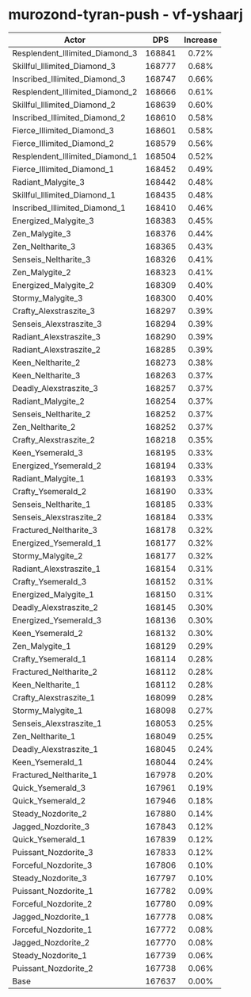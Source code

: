 # murozond-tyran-push - vf-yshaarj
| Actor | DPS | Increase |
|---|:---:|:---:|
|Resplendent_Illimited_Diamond_3|168841|0.72%|
|Skillful_Illimited_Diamond_3|168777|0.68%|
|Inscribed_Illimited_Diamond_3|168747|0.66%|
|Resplendent_Illimited_Diamond_2|168666|0.61%|
|Skillful_Illimited_Diamond_2|168639|0.60%|
|Inscribed_Illimited_Diamond_2|168610|0.58%|
|Fierce_Illimited_Diamond_3|168601|0.58%|
|Fierce_Illimited_Diamond_2|168579|0.56%|
|Resplendent_Illimited_Diamond_1|168504|0.52%|
|Fierce_Illimited_Diamond_1|168452|0.49%|
|Radiant_Malygite_3|168442|0.48%|
|Skillful_Illimited_Diamond_1|168435|0.48%|
|Inscribed_Illimited_Diamond_1|168410|0.46%|
|Energized_Malygite_3|168383|0.45%|
|Zen_Malygite_3|168376|0.44%|
|Zen_Neltharite_3|168365|0.43%|
|Senseis_Neltharite_3|168326|0.41%|
|Zen_Malygite_2|168323|0.41%|
|Energized_Malygite_2|168309|0.40%|
|Stormy_Malygite_3|168300|0.40%|
|Crafty_Alexstraszite_3|168297|0.39%|
|Senseis_Alexstraszite_3|168294|0.39%|
|Radiant_Alexstraszite_3|168290|0.39%|
|Radiant_Alexstraszite_2|168285|0.39%|
|Keen_Neltharite_2|168273|0.38%|
|Keen_Neltharite_3|168263|0.37%|
|Deadly_Alexstraszite_3|168257|0.37%|
|Radiant_Malygite_2|168254|0.37%|
|Senseis_Neltharite_2|168252|0.37%|
|Zen_Neltharite_2|168252|0.37%|
|Crafty_Alexstraszite_2|168218|0.35%|
|Keen_Ysemerald_3|168195|0.33%|
|Energized_Ysemerald_2|168194|0.33%|
|Radiant_Malygite_1|168193|0.33%|
|Crafty_Ysemerald_2|168190|0.33%|
|Senseis_Neltharite_1|168185|0.33%|
|Senseis_Alexstraszite_2|168184|0.33%|
|Fractured_Neltharite_3|168178|0.32%|
|Energized_Ysemerald_1|168177|0.32%|
|Stormy_Malygite_2|168177|0.32%|
|Radiant_Alexstraszite_1|168154|0.31%|
|Crafty_Ysemerald_3|168152|0.31%|
|Energized_Malygite_1|168150|0.31%|
|Deadly_Alexstraszite_2|168145|0.30%|
|Energized_Ysemerald_3|168136|0.30%|
|Keen_Ysemerald_2|168132|0.30%|
|Zen_Malygite_1|168129|0.29%|
|Crafty_Ysemerald_1|168114|0.28%|
|Fractured_Neltharite_2|168112|0.28%|
|Keen_Neltharite_1|168112|0.28%|
|Crafty_Alexstraszite_1|168099|0.28%|
|Stormy_Malygite_1|168098|0.27%|
|Senseis_Alexstraszite_1|168053|0.25%|
|Zen_Neltharite_1|168049|0.25%|
|Deadly_Alexstraszite_1|168045|0.24%|
|Keen_Ysemerald_1|168044|0.24%|
|Fractured_Neltharite_1|167978|0.20%|
|Quick_Ysemerald_3|167961|0.19%|
|Quick_Ysemerald_2|167946|0.18%|
|Steady_Nozdorite_2|167880|0.14%|
|Jagged_Nozdorite_3|167843|0.12%|
|Quick_Ysemerald_1|167839|0.12%|
|Puissant_Nozdorite_3|167833|0.12%|
|Forceful_Nozdorite_3|167806|0.10%|
|Steady_Nozdorite_3|167797|0.10%|
|Puissant_Nozdorite_1|167782|0.09%|
|Forceful_Nozdorite_2|167780|0.09%|
|Jagged_Nozdorite_1|167778|0.08%|
|Forceful_Nozdorite_1|167772|0.08%|
|Jagged_Nozdorite_2|167770|0.08%|
|Steady_Nozdorite_1|167739|0.06%|
|Puissant_Nozdorite_2|167738|0.06%|
|Base|167637|0.00%|
